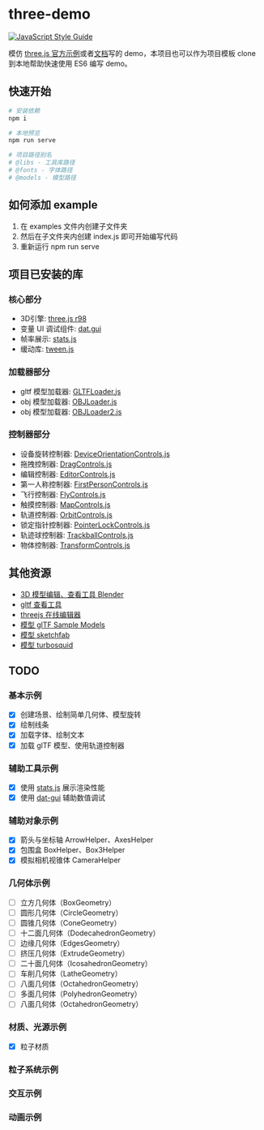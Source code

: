 # three-demo
[![JavaScript Style Guide](https://img.shields.io/badge/code_style-standard-brightgreen.svg)](https://standardjs.com)

模仿 [three.js 官方示例](https://threejs.org/examples/)或者[文档](https://threejs.org/docs/index.html#manual/en/introduction/Creating-a-scene)写的 demo，本项目也可以作为项目模板 clone 到本地帮助快速使用 ES6 编写 demo。

## 快速开始
```bash
# 安装依赖
npm i

# 本地预览
npm run serve

# 项目路径别名
# @libs - 工具库路径
# @fonts - 字体路径
# @models - 模型路径
```

## 如何添加 example
1. 在 examples 文件内创建子文件夹
2. 然后在子文件夹内创建 index.js 即可开始编写代码
3. 重新运行 npm run serve

## 项目已安装的库
### 核心部分
* 3D引擎: [three.js r98](https://threejs.org/)
* 变量 UI 调试组件: [dat.gui](https://github.com/dataarts/dat.gui)
* 帧率展示: [stats.js](https://github.com/mrdoob/stats.js)
* 缓动库: [tween.js](https://github.com/tweenjs/tween.js/blob/master/docs/user_guide.md)

### 加载器部分
* gltf 模型加载器: [GLTFLoader.js](https://github.com/mrdoob/three.js/blob/dev/examples/js/loaders/GLTFLoader.js)
* obj 模型加载器: [OBJLoader.js](https://github.com/mrdoob/three.js/blob/dev/examples/js/loaders/OBJLoader.js)
* obj 模型加载器: [OBJLoader2.js](https://github.com/mrdoob/three.js/blob/dev/examples/js/loaders/OBJLoader2.js)

### 控制器部分
* 设备旋转控制器: [DeviceOrientationControls.js](https://github.com/mrdoob/three.js/blob/dev/examples/js/controls/DeviceOrientationControls.js)
* 拖拽控制器: [DragControls.js](https://github.com/mrdoob/three.js/blob/dev/examples/js/controls/DragControls.js)
* 编辑控制器: [EditorControls.js](https://github.com/mrdoob/three.js/blob/dev/examples/js/controls/EditorControls.js)
* 第一人称控制器: [FirstPersonControls.js](https://github.com/mrdoob/three.js/blob/dev/examples/js/controls/FirstPersonControls.js)
* 飞行控制器: [FlyControls.js](https://github.com/mrdoob/three.js/blob/dev/examples/js/controls/FlyControls.js)
* 触摸控制器: [MapControls.js](https://github.com/mrdoob/three.js/blob/dev/examples/js/controls/MapControls.js)
* 轨道控制器: [OrbitControls.js](https://github.com/mrdoob/three.js/blob/dev/examples/js/controls/OrbitControls.js)
* 锁定指针控制器: [PointerLockControls.js](https://github.com/mrdoob/three.js/blob/dev/examples/js/controls/PointerLockControls.js)
* 轨迹球控制器: [TrackballControls.js](https://github.com/mrdoob/three.js/blob/dev/examples/js/controls/TrackballControls.js)
* 物体控制器: [TransformControls.js](https://github.com/mrdoob/three.js/blob/dev/examples/js/controls/TransformControls.js)

## 其他资源
* [3D 模型编辑、查看工具 Blender](https://www.blender.org/download/)
* [gltf 查看工具](https://github.com/donmccurdy/three-gltf-viewer)
* [threejs 在线编辑器](https://threejs.org/editor/)
* [模型 glTF Sample Models](https://github.com/KhronosGroup/glTF-Sample-Models)
* [模型 sketchfab](https://sketchfab.com/features/download)
* [模型 turbosquid](https://www.turbosquid.com/)

## TODO
### 基本示例
- [x] 创建场景、绘制简单几何体、模型旋转
- [x] 绘制线条
- [x] 加载字体、绘制文本
- [x] 加载 glTF 模型、使用轨道控制器

### 辅助工具示例
- [x] 使用 [stats.js](https://github.com/mrdoob/stats.js) 展示渲染性能
- [x] 使用 [dat-gui](https://github.com/dataarts/dat.gui) 辅助数值调试

### 辅助对象示例
- [x] 箭头与坐标轴 ArrowHelper、AxesHelper
- [x] 包围盒 BoxHelper、Box3Helper
- [x] 模拟相机视锥体 CameraHelper

### 几何体示例
- [ ] 立方几何体（BoxGeometry）
- [ ] 圆形几何体（CircleGeometry）
- [ ] 圆锥几何体（ConeGeometry）
- [ ] 十二面几何体（DodecahedronGeometry）
- [ ] 边缘几何体（EdgesGeometry）
- [ ] 挤压几何体（ExtrudeGeometry）
- [ ] 二十面几何体（IcosahedronGeometry）
- [ ] 车削几何体（LatheGeometry）
- [ ] 八面几何体（OctahedronGeometry）
- [ ] 多面几何体（PolyhedronGeometry）
- [ ] 八面几何体（OctahedronGeometry）

### 材质、光源示例
- [x] 粒子材质

### 粒子系统示例
### 交互示例
### 动画示例
